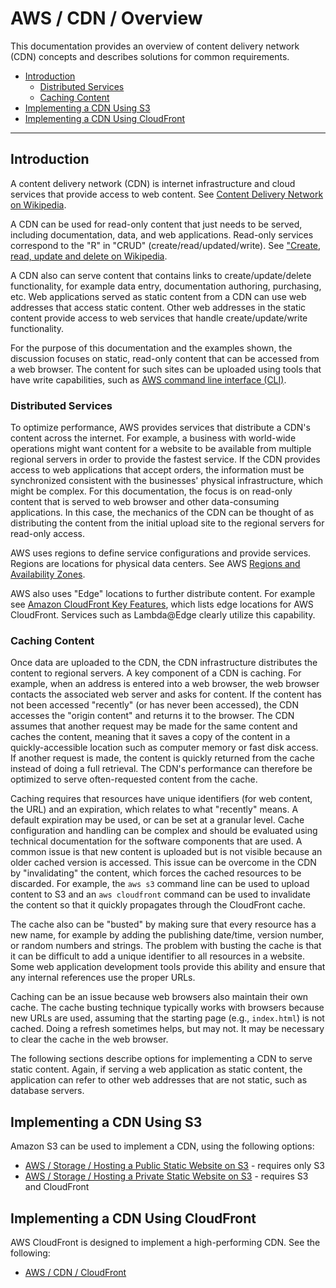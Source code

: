 # AWS / CDN / Overview #

This documentation provides an overview of
content delivery network (CDN) concepts and describes solutions for common requirements.

* [Introduction](#introduction)
	+ [Distributed Services](#distributed-services)
	+ [Caching Content](#caching-content)
* [Implementing a CDN Using S3](#implementing-a-cdn-using-s3)
* [Implementing a CDN Using CloudFront](#implementing-a-cdn-using-cloudfront)

---------------

## Introduction ##

A content delivery network (CDN) is internet infrastructure and cloud services that 
provide access to web content.
See [Content Delivery Network on Wikipedia](https://en.wikipedia.org/wiki/Content_delivery_network).

A CDN can be used for read-only content that just needs to be served,
including documentation, data, and web applications.
Read-only services correspond to the "R" in "CRUD" (create/read/updated/write).
See ["Create, read, update and delete on Wikipedia](https://en.wikipedia.org/wiki/Create,_read,_update_and_delete).

A CDN also can serve content that contains links to create/update/delete functionality,
for example data entry, documentation authoring, purchasing, etc.
Web applications served as static content from a CDN can use web addresses that access static content.
Other web addresses in the static content provide access to web services that handle create/update/write functionality.

For the purpose of this documentation and the examples shown, the
discussion focuses on static, read-only content that can be accessed from a web browser.
The content for such sites can be uploaded using tools that have write capabilities,
such as [AWS command line interface (CLI)](../cli/cli.md).

### Distributed Services ###

To optimize performance, AWS provides services that distribute a CDN's content across the internet.
For example, a business with world-wide operations might want content for a website
to be available from multiple regional servers in order to provide the fastest service.
If the CDN provides access to web applications that accept orders,
the information must be synchronized consistent with the businesses' physical infrastructure,
which might be complex.  For this documentation,
the focus is on read-only content that is served to web browser and other data-consuming applications.
In this case, the mechanics of the CDN can be thought of as distributing the content from
the initial upload site to the regional servers for read-only access.

AWS uses regions to define service configurations and provide services.
Regions are locations for physical data centers.
See AWS [Regions and Availability Zones](https://aws.amazon.com/about-aws/global-infrastructure/regions_az/).

AWS also uses "Edge" locations to further distribute content.
For example see [Amazon CloudFront Key Features](https://aws.amazon.com/cloudfront/features/?p=ugi&l=na),
which lists edge locations for AWS CloudFront.
Services such as Lambda@Edge clearly utilize this capability.

### Caching Content ###

Once data are uploaded to the CDN, the CDN infrastructure distributes the content to regional servers.
A key component of a CDN is caching.
For example, when an address is entered into a web browser,
the web browser contacts the associated web server and asks for content.
If the content has not been accessed "recently" (or has never been accessed),
the CDN accesses the "origin content" and returns it to the browser.
The CDN assumes that another request may be made for the same content and caches the content,
meaning that it saves a copy of the content in a quickly-accessible location such as computer memory or fast disk access.
If another request is made, the content is quickly returned from the cache instead of doing a full retrieval.
The CDN's performance can therefore be optimized to serve often-requested content from the cache.

Caching requires that resources have unique identifiers (for web content, the URL) and an expiration,
which relates to what "recently" means.
A default expiration may be used, or can be set at a granular level.
Cache configuration and handling can be complex and should be evaluated using technical documentation for the software
components that are used.
A common issue is that new content is uploaded but is not visible because an older cached version is accessed.
This issue can be overcome in the CDN by "invalidating" the content, which forces the cached resources to be discarded.
For example, the `aws s3` command line can be used to upload content to S3 and an `aws cloudfront` command
can be used to invalidate the content so that it quickly propagates through the CloudFront cache.

The cache also can be "busted" by making sure that every resource has a new name,
for example by adding the publishing date/time, version number, or random numbers and strings.
The problem with busting the cache is that it can be difficult to add a unique identifier to all resources in a website.
Some web application development tools provide this ability and ensure that any internal references use the proper URLs.

Caching can be an issue because web browsers also maintain their own cache.
The cache busting technique typically works with browsers because new URLs are used,
assuming that the starting page (e.g., `index.html`) is not cached.
Doing a refresh sometimes helps, but may not.
It may be necessary to clear the cache in the web browser.

The following sections describe options for implementing a CDN to serve static content.
Again, if serving a web application as static content, the application can refer to other web addresses that are not static,
such as database servers.

## Implementing a CDN Using S3 ##

Amazon S3 can be used to implement a CDN, using the following options:

* [AWS / Storage / Hosting a Public Static Website on S3](../storage/s3/s3.md#hosting-a-public-static-website-on-s3) - requires only S3
* [AWS / Storage / Hosting a Private Static Website on S3](../storage/s3/s3.md#hosting-a-private-static-website-on-s3) - requires S3 and CloudFront

## Implementing a CDN Using CloudFront ##

AWS CloudFront is designed to implement a high-performing CDN.
See the following:

* [AWS / CDN / CloudFront](cloudfront/cloudfront.md)
